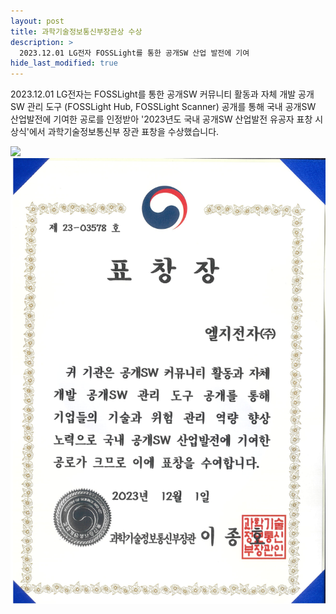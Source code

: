 ```yaml
---
layout: post
title: 과학기술정보통신부장관상 수상
description: >
  2023.12.01 LG전자 FOSSLight를 통한 공개SW 산업 발전에 기여
hide_last_modified: true
---
```


2023.12.01 LG전자는 FOSSLight를 통한 공개SW 커뮤니티 활동과 자체 개발 공개SW 관리 도구 (FOSSLight Hub, FOSSLight Scanner) 공개를 통해 국내 공개SW 산업발전에 기여한 공로를 인정받아 '2023년도 국내 공개SW 산업발전 유공자 표창 시상식'에서 과학기술정보통신부 장관 표창을 수상했습니다.
      
 ![](../../assets/img/news/231201_prize.jpeg)
 ![](../../assets/img/news/231201_prize_original.PNG)

